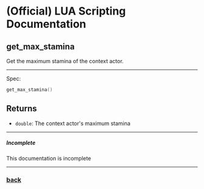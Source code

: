 
# (Official) LUA Scripting Documentation

## get_max_stamina

Get the maximum stamina of the context actor.

___

Spec:

```lua
get_max_stamina()
```

## Returns

- `double`: The context actor's maximum stamina

___

##### Incomplete

This documentation is incomplete

___

### [back](../getters)
